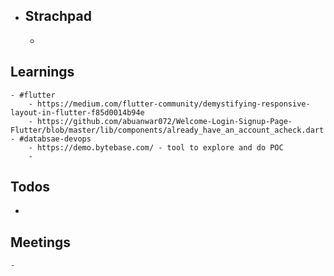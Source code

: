 - ## Strachpad
	-
## Learnings
	- #flutter
		- https://medium.com/flutter-community/demystifying-responsive-layout-in-flutter-f85d0014b94e
		- https://github.com/abuanwar072/Welcome-Login-Signup-Page-Flutter/blob/master/lib/components/already_have_an_account_acheck.dart
	- #databsae-devops
		- https://demo.bytebase.com/ - tool to explore and do POC
		-
## Todos
-
## Meetings
	-